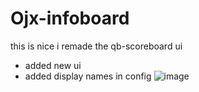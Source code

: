 # Ojx-infoboard
this is nice
i remade the qb-scoreboard ui

- added new ui
- added display names in config
![image](https://github.com/Ojxiii/Ojx-infoboard/assets/114163698/95a4746f-f4ba-4be2-a73c-1c39b49651d2)
